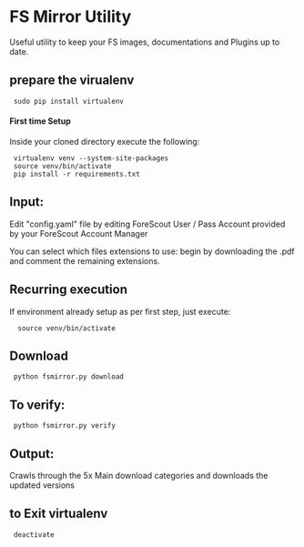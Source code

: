 # FS Mirror Utility

Useful utility to keep your FS images, documentations and Plugins up to date.

## prepare the virualenv

```
 sudo pip install virtualenv
```
#### First time Setup

 Inside your cloned directory execute the following:

```
 virtualenv venv --system-site-packages
 source venv/bin/activate
 pip install -r requirements.txt
```
## Input:

Edit "config.yaml" file by editing ForeScout User / Pass Account provided by your ForeScout Account Manager  

You can select which files extensions to use: begin by downloading the .pdf and comment the remaining extensions.  

## Recurring execution

If environment already setup as per first step, just execute:

 ```
   source venv/bin/activate
 ```
## Download
```
 python fsmirror.py download
```
## To verify:
```
 python fsmirror.py verify
```
## Output:

  Crawls through the 5x Main download categories and downloads the updated versions

## to Exit virtualenv
```
 deactivate
```
